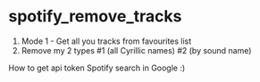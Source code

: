 # spotify_remove_tracks
1) Mode 1 - Get all you tracks from favourites list
2) Remove my 2 types #1 (all Cyrillic names) #2 (by sound name)

How to get api token Spotify search in Google :)
